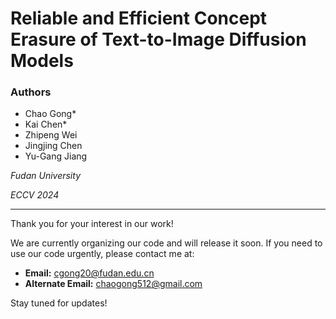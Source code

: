 # Reliable and Efficient Concept Erasure of Text-to-Image Diffusion Models

### Authors
- Chao Gong\*
- Kai Chen\*
- Zhipeng Wei
- Jingjing Chen
- Yu-Gang Jiang

_Fudan University_

_ECCV 2024_

---

Thank you for your interest in our work!

We are currently organizing our code and will release it soon. If you need to use our code urgently, please contact me at:

- **Email:** cgong20@fudan.edu.cn
- **Alternate Email:** chaogong512@gmail.com

Stay tuned for updates!

